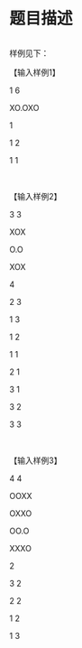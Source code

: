 # 题目描述


<p>
<img src="/upload/image/20130522/20130522083344_10951.png" alt=""/><img src="/upload/image/20130522/20130522083353_42109.png" alt=""/><img src="/upload/image/20130522/20130522083402_63605.png" alt=""/><img src="/upload/image/20130522/20130522083411_16826.png" alt=""/>
</p>
<p>
样例见下：
</p>
<p>
【输入样例1】
</p>
<p>
1 6
</p>
<p>
XO.OXO
</p>
<p>
1
</p>
<p>
1 2
</p>
<p>
1 1
</p>
<p>
<br/>
</p>
<p>
【输入样例2】
</p>
<p>
3 3
</p>
<p>
XOX
</p>
<p>
O.O
</p>
<p>
XOX
</p>
<p>
4
</p>
<p>
2 3
</p>
<p>
1 3
</p>
<p>
1 2
</p>
<p>
1 1
</p>
<p>
2 1
</p>
<p>
3 1
</p>
<p>
3 2
</p>
<p>
3 3
</p>
<p>
<br/>
</p>
<p>
【输入样例3】
</p>
<p>
4 4
</p>
<p>
OOXX
</p>
<p>
OXXO
</p>
<p>
OO.O
</p>
<p>
XXXO
</p>
<p>
2
</p>
<p>
3 2
</p>
<p>
2 2
</p>
<p>
1 2
</p>
<p>
1 3
</p>
